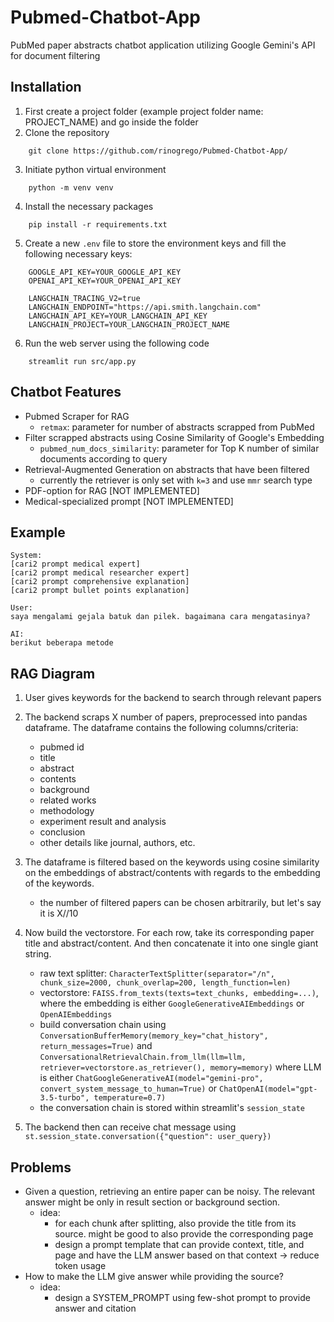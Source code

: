 # Pubmed-Chatbot-App

PubMed paper abstracts chatbot application utilizing Google Gemini's API for document filtering

## Installation

1. First create a project folder (example project folder name: PROJECT_NAME) and go inside the folder
2. Clone the repository

```
    git clone https://github.com/rinogrego/Pubmed-Chatbot-App/
```

3. Initiate python virtual environment

```
    python -m venv venv
```

4. Install the necessary packages

```
    pip install -r requirements.txt
```

5. Create a new `.env` file to store the environment keys and fill the following necessary keys:

```
    GOOGLE_API_KEY=YOUR_GOOGLE_API_KEY
    OPENAI_API_KEY=YOUR_OPENAI_API_KEY

    LANGCHAIN_TRACING_V2=true
    LANGCHAIN_ENDPOINT="https://api.smith.langchain.com"
    LANGCHAIN_API_KEY=YOUR_LANGCHAIN_API_KEY
    LANGCHAIN_PROJECT=YOUR_LANGCHAIN_PROJECT_NAME
```

6. Run the web server using the following code

```
    streamlit run src/app.py
```

## Chatbot Features

- Pubmed Scraper for RAG
  - `retmax`: parameter for number of abstracts scrapped from PubMed
- Filter scrapped abstracts using Cosine Similarity of Google's Embedding
  - `pubmed_num_docs_similarity`: parameter for Top K number of similar documents according to query
- Retrieval-Augmented Generation on abstracts that have been filtered
  - currently the retriever is only set with `k=3` and use `mmr` search type
- PDF-option for RAG [NOT IMPLEMENTED]
- Medical-specialized prompt [NOT IMPLEMENTED]

## Example

```text
System:
[cari2 prompt medical expert]
[cari2 prompt medical researcher expert]
[cari2 prompt comprehensive explanation]
[cari2 prompt bullet points explanation]

User:
saya mengalami gejala batuk dan pilek. bagaimana cara mengatasinya?

AI:
berikut beberapa metode
```

## RAG Diagram

1. User gives keywords for the backend to search through relevant papers
2. The backend scraps X number of papers, preprocessed into pandas dataframe. The dataframe contains the following columns/criteria:

    - pubmed id
    - title
    - abstract
    - contents
    - background
    - related works
    - methodology
    - experiment result and analysis
    - conclusion
    - other details like journal, authors, etc.

3. The dataframe is filtered based on the keywords using cosine similarity on the embeddings of abstract/contents with regards to the embedding of the keywords.

    - the number of filtered papers can be chosen arbitrarily, but let's say it is X//10

4. Now build the vectorstore. For each row, take its corresponding paper title and abstract/content. And then concatenate it into one single giant string.

    - raw text splitter: `CharacterTextSplitter(separator="/n", chunk_size=2000, chunk_overlap=200, length_function=len)`
    - vectorstore: `FAISS.from_texts(texts=text_chunks, embedding=...)`, where the embedding is either `GoogleGenerativeAIEmbeddings` or `OpenAIEmbeddings`
    - build conversation chain using `ConversationBufferMemory(memory_key="chat_history", return_messages=True)` and `ConversationalRetrievalChain.from_llm(llm=llm, retriever=vectorstore.as_retriever(), memory=memory)` where LLM is either `ChatGoogleGenerativeAI(model="gemini-pro", convert_system_message_to_human=True)` or `ChatOpenAI(model="gpt-3.5-turbo", temperature=0.7)`
    - the conversation chain is stored within streamlit's `session_state`

5. The backend then can receive chat message using `st.session_state.conversation({"question": user_query})`

## Problems

- Given a question, retrieving an entire paper can be noisy. The relevant answer might be only in result section or background section.
  - idea:
    - for each chunk after splitting, also provide the title from its source. might be good to also provide the corresponding page
    - design a prompt template that can provide context, title, and page and have the LLM answer based on that context -> reduce token usage
- How to make the LLM give answer while providing the source?
  - idea:
    - design a SYSTEM_PROMPT using few-shot prompt to provide answer and citation